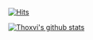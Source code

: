 [![Hits](https://hits.seeyoufarm.com/api/count/incr/badge.svg?url=https%3A%2F%2Fgithub.com%2Fthoxvi&count_bg=%2379C83D&title_bg=%23555555&icon=github.svg&icon_color=%23E7E7E7&title=Views&edge_flat=false)](https://hits.seeyoufarm.com)

[![Thoxvi's github stats](https://github-readme-stats.vercel.app/api?username=Thoxvi&show_icons=true&theme=radical)](https://github.com/Thoxvi)
